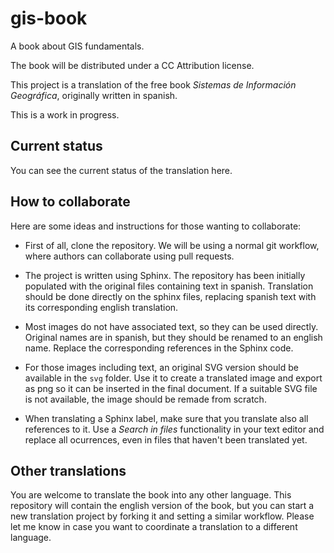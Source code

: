 gis-book
========

A book about GIS fundamentals.

The book will be distributed under a CC Attribution license.

This project is a translation of the free book *Sistemas de Información Geográfica*, originally written in spanish.

This is a work in progress. 

Current status
---------------

You can see the current status of the translation here.


How to collaborate
-------------------

Here are some ideas and instructions for those wanting to collaborate:

- First of all, clone the repository. We will be using a normal git workflow, where authors can collaborate using pull requests.

- The project is written using Sphinx. The repository has been initially populated with the original files containing text in spanish. Translation should be done directly on the sphinx files, replacing spanish text with its corresponding english translation.

- Most images do not have associated text, so they can be used directly. Original names are in spanish, but they should be renamed to an english name. Replace the corresponding references in the Sphinx code.

- For those images including text, an original SVG version should be available in the ``svg`` folder. Use it to create a translated image and export as png so it can be inserted in the final document. If a suitable SVG file is not available, the image should be remade from scratch.

- When translating a Sphinx label, make sure that you translate also all references to it. Use a *Search in files* functionality in your text editor and replace all ocurrences, even in files that haven't been translated yet.


Other translations
-------------------

You are welcome to translate the book into any other language. This repository will contain the english version of the book, but you can start a new translation project by forking it and setting a similar workflow. Please let me know in case you want to coordinate a translation to a different language.

